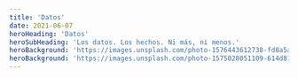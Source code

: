 ```yaml
---
title: 'Datos'
date: 2021-06-07
heroHeading: 'Datos'
heroSubHeading: 'Los datos. Los hechos. Ni más, ni menos.'
heroBackground: 'https://images.unsplash.com/photo-1576443612738-fd8a5a1c2ae3?ixid=MnwxMjA3fDB8MHxwaG90by1wYWdlfHx8fGVufDB8fHx8&ixlib=rb-1.2.1&auto=format&fit=crop&w=967&q=80'
heroBackground: 'https://images.unsplash.com/photo-1575028051109-614d811d9592?ixid=MnwxMjA3fDB8MHxwaG90by1wYWdlfHx8fGVufDB8fHx8&ixlib=rb-1.2.1&auto=format&fit=crop&w=1051&q=80'
---
```


